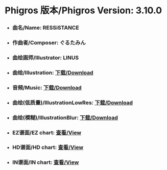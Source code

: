 
# Phigros 版本/Phigros Version:  3.10.0

- ### __曲名/Name:  RESSiSTANCE__

- ### __作曲者/Composer:  ぐるたみん__

- ### __曲绘画师/Illustrator:  LINUS__

- ### __曲绘/Illustration:  [下载/Download](https://github.com/Po6647A/PAR/releases/download/3.10.0/972.png)__

- ### __音频/Music:  [下载/Download](https://github.com/Po6647A/PAR/releases/download/3.10.0/1870.ogg)__

- ### __曲绘(低质量)/IllustrationLowRes:  [下载/Download](https://github.com/Po6647A/PAR/releases/download/3.10.0/1464.png)__

- ### __曲绘(模糊)/IllustrationBlur:  [下载/Download](https://github.com/Po6647A/PAR/releases/download/3.10.0/1218.png)__


- ### __EZ谱面/EZ chart:  [查看/View](./EZ.json/index.html)__

- ### __HD谱面/HD chart:  [查看/View](./HD.json/index.html)__

- ### __IN谱面/IN chart:  [查看/View](./IN.json/index.html)__
